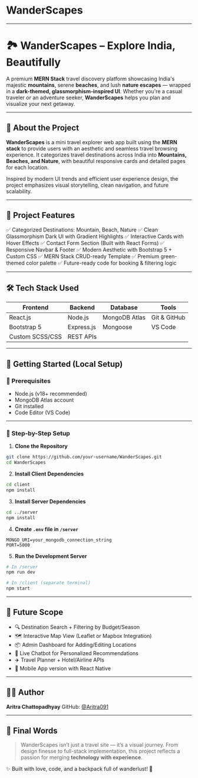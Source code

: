 # WanderScapes

---

# 🏞️ **WanderScapes – Explore India, Beautifully**

A premium **MERN Stack** travel discovery platform showcasing India's majestic **mountains**, serene **beaches**, and lush **nature escapes** — wrapped in a **dark-themed, glassmorphism-inspired UI**. Whether you're a casual traveler or an adventure seeker, **WanderScapes** helps you plan and visualize your next getaway.

---

## 📌 **About the Project**

**WanderScapes** is a mini travel explorer web app built using the **MERN stack** to provide users with an aesthetic and seamless travel browsing experience.
It categorizes travel destinations across India into **Mountains, Beaches, and Nature**, with beautiful responsive cards and detailed pages for each location.

Inspired by modern UI trends and efficient user experience design, the project emphasizes visual storytelling, clean navigation, and future scalability.

---

## 🧠 **Project Features**

✅ Categorized Destinations: Mountain, Beach, Nature
✅ Clean Glassmorphism Dark UI with Gradient Highlights
✅ Interactive Cards with Hover Effects
✅ Contact Form Section (Built with React Forms)
✅ Responsive Navbar & Footer
✅ Modern Aesthetic with Bootstrap 5 + Custom CSS
✅ MERN Stack CRUD-ready Template
✅ Premium green-themed color palette
✅ Future-ready code for booking & filtering logic

---

## 🛠️ **Tech Stack Used**

| Frontend        | Backend    | Database      | Tools                 |
| --------------- | ---------- | ------------- | --------------------- |
| React.js        | Node.js    | MongoDB Atlas | Git & GitHub          |
| Bootstrap 5     | Express.js | Mongoose      | VS Code               |
| Custom SCSS/CSS | REST APIs  |               |                       |

---

## 🚀 **Getting Started (Local Setup)**

### 🧰 Prerequisites

* Node.js (v18+ recommended)
* MongoDB Atlas account
* Git installed
* Code Editor (VS Code)

---

### 🔧 Step-by-Step Setup

1. **Clone the Repository**

```bash
git clone https://github.com/your-username/WanderScapes.git
cd WanderScapes
```

2. **Install Client Dependencies**

```bash
cd client
npm install
```

3. **Install Server Dependencies**

```bash
cd ../server
npm install
```

4. **Create `.env` file in `/server`**

```env
MONGO_URI=your_mongodb_connection_string
PORT=5000
```

5. **Run the Development Server**

```bash
# In /server
npm run dev

# In /client (separate terminal)
npm start
```

---

## 🌟 **Future Scope**

* 🔍 Destination Search + Filtering by Budget/Season
* 🗺️ Interactive Map View (Leaflet or Mapbox Integration)
* 📦 Admin Dashboard for Adding/Editing Locations
* 💬 Live Chatbot for Personalized Recommendations
* ✈️ Travel Planner + Hotel/Airline APIs
* 📱 Mobile App version with React Native

---

## 🧑‍💻 **Author**

**Aritra Chattopadhyay**
GitHub: [@Aritra091](https://github.com/Aritra091)

---

## 🏁 **Final Words**

> WanderScapes isn’t just a travel site — it’s a visual journey.
> From design finesse to full-stack implementation, this project reflects a passion for merging **technology with experience**.

✨ Built with love, code, and a backpack full of wanderlust! 🌿
